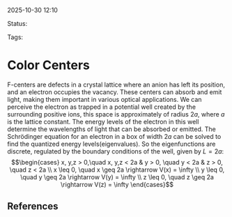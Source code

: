 
2025-10-30 12:10

Status: 

Tags:

# Color Centers
F-centers are defects in a crystal lattice where an anion has left its position, and an electron occupies the vacancy. These centers can absorb and emit light, making them important in various optical applications.
We can perceive the electron as trapped in a potential well created by the surrounding positive ions, this space is approximately of radius $2a$, where $a$ is the lattice constant. The energy levels of the electron in this well determine the wavelengths of light that can be absorbed or emitted.
The Schrödinger equation for an electron in a box of width $2a$ can be solved to find the quantized energy levels(eigenvalues). So the eigenfunctions are discrete, regulated by the boundary conditions of the well, given by $L=2a$:
$$\begin{cases}
x, y,z  > 0,\quad x, y,z < 2a & y > 0, \quad y < 2a  & z > 0, \quad z < 2a \\ 
x \leq 0, \quad x \geq 2a \rightarrow V(x) = \infty \\
y \leq 0, \quad y \geq 2a \rightarrow V(y) = \infty \\
z \leq 0, \quad z \geq 2a \rightarrow V(z) = \infty
\end{cases}$$





## References

